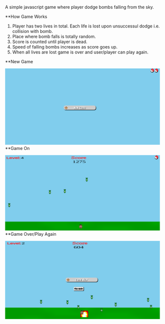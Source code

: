 A simple javascript game where player dodge bombs falling from the sky.

**How Game Works
1. Player has two lives in total. Each life is lost upon unsuccessul dodge i.e. collision with bomb.
2. Place where bomb falls is totally random.
3. Score is counted until player is dead.
4. Speed of falling bombs increases as score goes up.
5. When all lives are lost game is over and user/player can play again.


**New Game

![alt text](https://github.com/PrashantGM/DodgeBomb-Game/blob/main/images/newgame.png?raw=true)
**Game On

![alt text](https://github.com/PrashantGM/DodgeBomb-Game/blob/main/images/gameon.png?raw=true)
**Game Over/Play Again

![alt text](https://github.com/PrashantGM/DodgeBomb-Game/blob/main/images/gameover.png?raw=true)
